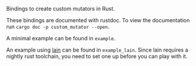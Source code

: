 Bindings to create custom mutators in Rust.

These bindings are documented with rustdoc. To view the documentation run
```cargo doc -p custom_mutator --open```.

A minimal example can be found in `example`.

An example using [lain](https://github.com/microsoft/lain) can be found in `example_lain`.
Since lain requires a nightly rust toolchain, you need to set one up before you can play with it.
